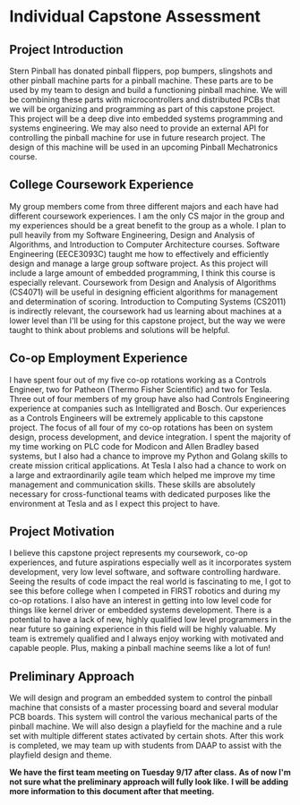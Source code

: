# Individual Capstone Assessment

## Project Introduction

Stern Pinball has donated pinball flippers, pop bumpers, slingshots and other pinball machine parts for a pinball machine.
These parts are to be used by my team to design and build a functioning pinball machine.
We will be combining these parts with microcontrollers and distributed PCBs that we will be organizing and programming as part of this capstone project.
This project will be a deep dive into embedded systems programming and systems engineering.
We may also need to provide an external API for controlling the pinball machine for use in future research project.
The design of this machine will be used in an upcoming Pinball Mechatronics course.

## College Coursework Experience

My group members come from three different majors and each have had different coursework experiences.
I am the only CS major in the group and my experiences should be a great benefit to the group as a whole.
I plan to pull heavily from my Software Engineering, Design and Analysis of Algorithms, and Introduction to Computer Architecture courses.
Software Engineering (EECE3093C) taught me how to effectively and efficiently design and manage a large group software project.
As this project will include a large amount of embedded programming, I think this course is especially relevant.
Coursework from Design and Analysis of Algorithms (CS4071) will be useful in designing efficient algorithms for management and determination of scoring.
Introduction to Computing Systems (CS2011) is indirectly relevant, the coursework had us learning about machines at a lower level than I'll be using for this capstone project, but the way we were taught to think about problems and solutions will be helpful.

## Co-op Employment Experience

I have spent four out of my five co-op rotations working as a Controls Engineer, two for Patheon (Thermo Fisher Scientific) and two for Tesla.
Three out of four members of my group have also had Controls Engineering experience at companies such as Intelligrated and Bosch.
Our experiences as a Controls Engineers will be extremely applicable to this capstone project.
The focus of all four of my co-op rotations has been on system design, process development, and device integration.
I spent the majority of my time working on PLC code for Modicon and Allen Bradley based systems, but I also had a chance to improve my Python and Golang skills to create mission critical applications.
At Tesla I also had a chance to work on a large and extraordinarily agile team which helped me improve my time management and communication skills.
These skills are absolutely necessary for cross-functional teams with dedicated purposes like the environment at Tesla and as I expect this project to have.

## Project Motivation

I believe this capstone project represents my coursework, co-op experiences, and future aspirations especially well as it incorporates system development, very low level software, and software controlling hardware.
Seeing the results of code impact the real world is fascinating to me, I got to see this before college when I competed in FIRST robotics and during my co-op rotations.
I also have an interest in getting into low level code for things like kernel driver or embedded systems development.
There is a potential to have a lack of new, highly qualified low level programmers in the near future so gaining experience in this field will be highly valuable.
My team is extremely qualified and I always enjoy working with motivated and capable people.
Plus, making a pinball machine seems like a lot of fun!

## Preliminary Approach

We will design and program an embedded system to control the pinball machine that consists of a master processing board and several modular PCB boards.
This system will control the various mechanical parts of the pinball machine.
We will also design a playfield for the machine and a rule set with multiple different states activated by certain shots.
After this work is completed, we may team up with students from DAAP to assist with the playfield design and theme.

**We have the first team meeting on Tuesday 9/17 after class.**
**As of now I'm not sure what the preliminary approach will fully look like.**
**I will be adding more information to this document after that meeting.**
